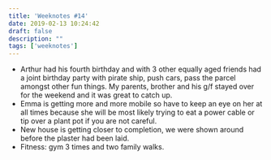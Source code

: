 ```yaml
---
title: 'Weeknotes #14'
date: 2019-02-13 10:24:42
draft: false
description: ""
tags: ['weeknotes']
---
```


*   Arthur had his fourth birthday and with 3 other equally aged friends had a joint birthday party with pirate ship, push cars, pass the parcel amongst other fun things. My parents, brother and his g/f stayed over for the weekend and it was great to catch up.
*   Emma is getting more and more mobile so have to keep an eye on her at all times because she will be most likely trying to eat a power cable or tip over a plant pot if you are not careful.
*   New house is getting closer to completion, we were shown around before the plaster had been laid.
*   Fitness: gym 3 times and two family walks.
